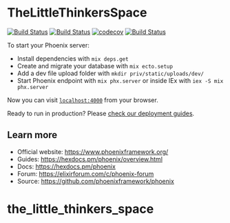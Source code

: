 # TheLittleThinkersSpace

[![Build Status](https://github.com/corneliakelinske/the_little_thinkers_space/workflows/Coveralls/badge.svg)](https://github.com/corneliakelinske/the_little_thinkers_space) 
[![Build Status](https://github.com/corneliakelinske/the_little_thinkers_space/workflows/Credo/badge.svg)](https://github.com/corneliakelinske/the_little_thinkers_space)
[![codecov](https://codecov.io/gh/corneliakelinske/the_little_thinkers_space/branch/main/graph/badge.svg?token=P3O42SF7VJ)](https://codecov.io/gh/corneliakelinske/the_little_thinkers_space)
[![Build Status](https://github.com/corneliakelinske/the_little_thinkers_space/workflows/Dialyzer/badge.svg)](https://github.com/alanvardy/postex) 

To start your Phoenix server:

  * Install dependencies with `mix deps.get`
  * Create and migrate your database with `mix ecto.setup`
  * Add a dev file upload folder with `mkdir priv/static/uploads/dev/`
  * Start Phoenix endpoint with `mix phx.server` or inside IEx with `iex -S mix phx.server`

Now you can visit [`localhost:4000`](http://localhost:4000) from your browser.

Ready to run in production? Please [check our deployment guides](https://hexdocs.pm/phoenix/deployment.html).

## Learn more

  * Official website: https://www.phoenixframework.org/
  * Guides: https://hexdocs.pm/phoenix/overview.html
  * Docs: https://hexdocs.pm/phoenix
  * Forum: https://elixirforum.com/c/phoenix-forum
  * Source: https://github.com/phoenixframework/phoenix
# the_little_thinkers_space

